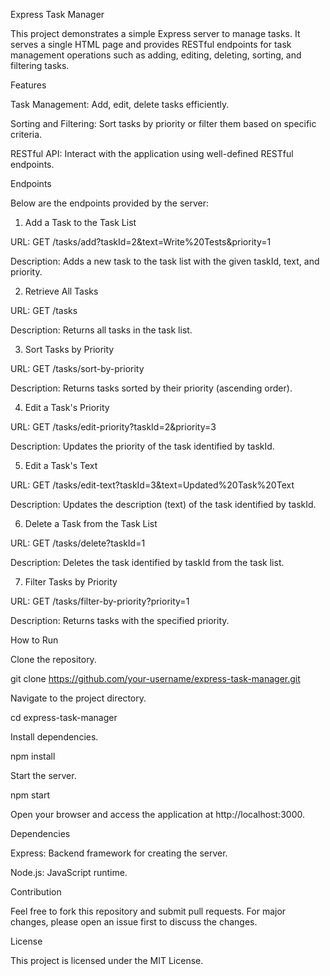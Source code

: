 Express Task Manager

This project demonstrates a simple Express server to manage tasks. It serves a single HTML page and provides RESTful endpoints for task management operations such as adding, editing, deleting, sorting, and filtering tasks.

Features

Task Management: Add, edit, delete tasks efficiently.

Sorting and Filtering: Sort tasks by priority or filter them based on specific criteria.

RESTful API: Interact with the application using well-defined RESTful endpoints.

Endpoints

Below are the endpoints provided by the server:

1. Add a Task to the Task List

URL: GET /tasks/add?taskId=2&text=Write%20Tests&priority=1

Description: Adds a new task to the task list with the given taskId, text, and priority.

2. Retrieve All Tasks

URL: GET /tasks

Description: Returns all tasks in the task list.

3. Sort Tasks by Priority

URL: GET /tasks/sort-by-priority

Description: Returns tasks sorted by their priority (ascending order).

4. Edit a Task's Priority

URL: GET /tasks/edit-priority?taskId=2&priority=3

Description: Updates the priority of the task identified by taskId.

5. Edit a Task's Text

URL: GET /tasks/edit-text?taskId=3&text=Updated%20Task%20Text

Description: Updates the description (text) of the task identified by taskId.

6. Delete a Task from the Task List

URL: GET /tasks/delete?taskId=1

Description: Deletes the task identified by taskId from the task list.

7. Filter Tasks by Priority

URL: GET /tasks/filter-by-priority?priority=1

Description: Returns tasks with the specified priority.

How to Run

Clone the repository.

git clone https://github.com/your-username/express-task-manager.git

Navigate to the project directory.

cd express-task-manager

Install dependencies.

npm install

Start the server.

npm start

Open your browser and access the application at http://localhost:3000.

Dependencies

Express: Backend framework for creating the server.

Node.js: JavaScript runtime.

Contribution

Feel free to fork this repository and submit pull requests. For major changes, please open an issue first to discuss the changes.

License

This project is licensed under the MIT License.
